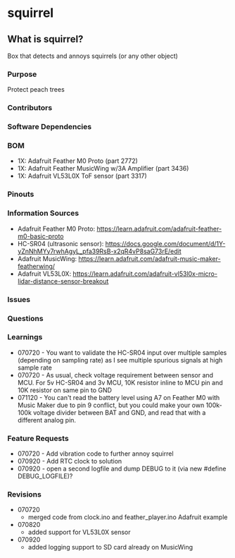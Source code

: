 # squirrel
## What is squirrel? 
Box that detects and annoys squirrels (or any other object)

### Purpose
Protect peach trees

### Contributors

### Software Dependencies


### BOM
  - 1X: Adafruit Feather M0 Proto (part 2772)
  - 1X: Adafruit Feather MusicWing w/3A Amplifier (part 3436)
  - 1X: Adafruit VL53L0X ToF sensor (part 3317)

### Pinouts


### Information Sources
  - Adafruit Feather M0 Proto: https://learn.adafruit.com/adafruit-feather-m0-basic-proto
  - HC-SR04 (ultrasonic sensor): https://docs.google.com/document/d/1Y-yZnNhMYy7rwhAgyL_pfa39RsB-x2qR4vP8saG73rE/edit
  - Adafruit MusicWing: https://learn.adafruit.com/adafruit-music-maker-featherwing/
  - Adafruit VL53L0X: https://learn.adafruit.com/adafruit-vl53l0x-micro-lidar-distance-sensor-breakout

### Issues

### Questions

### Learnings
- 070720 - You want to validate the HC-SR04 input over multiple samples (depending on sampling rate) as I see multiple spurious signals at high sample rate
- 070720 - As usual, check voltage requirement between sensor and MCU. For 5v HC-SR04 and 3v MCU, 10K resistor inline to MCU pin and 10K resistor on same pin to GND
- 071120 - You can't read the battery level using A7 on Feather M0 with Music Maker due to pin 9 conflict, but you could make your own 100k-100k voltage divider between BAT and GND, and read that with a different analog pin.

### Feature Requests
  - 070720 - Add vibration code to further annoy squirrel
  - 070920 - Add RTC clock to solution
  - 070920 - open a second logfile and dump DEBUG to it (via new #define DEBUG_LOGFILE)?
 
### Revisions
- 070720
  - merged code from clock.ino and feather_player.ino Adafruit example
- 070820
  - added support for VL53L0X sensor
- 070920
  - added logging support to SD card already on MusicWing